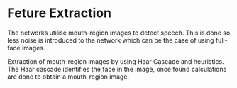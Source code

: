 # Feture Extraction
The networks utilise mouth-region images to detect speech. This is done so less noise is introduced to the network which can be the case of using full-face images.

Extraction of mouth-region images by using Haar Cascade and heuristics. The Haar cascade identifies the face in the image, once found calculations are done to obtain a mouth-region image.
